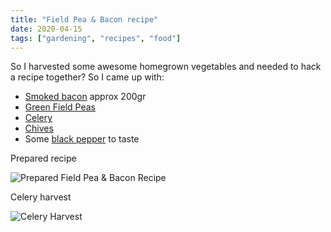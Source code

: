 ```yaml
---
title: "Field Pea & Bacon recipe"
date: 2020-04-15
tags: ["gardening", "recipes", "food"]
---
```


So I harvested some awesome homegrown vegetables and needed to hack a recipe together? So I came up with:

* [Smoked bacon](https://en.wikipedia.org/wiki/Bacon) approx 200gr
* [Green Field Peas](https://en.wikipedia.org/wiki/Pea#Field_pea)
* [Celery](https://en.wikipedia.org/wiki/Celery)
* [Chives](https://en.wikipedia.org/wiki/Chives)
* Some [black pepper](https://en.wikipedia.org/wiki/Black_pepper) to taste

Prepared recipe

![Prepared Field Pea & Bacon Recipe](/images/field-pea-and-bacon-recipe/IMG_0567.jpg)

Celery harvest

![Celery Harvest](/images/field-pea-and-bacon-recipe/IMG_0116.JPG)
